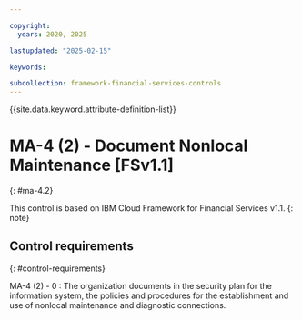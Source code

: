 ```yaml
---

copyright:
  years: 2020, 2025

lastupdated: "2025-02-15"

keywords:

subcollection: framework-financial-services-controls
---
```


{{site.data.keyword.attribute-definition-list}}

               
# MA-4 (2) - Document Nonlocal Maintenance [FSv1.1]
{: #ma-4.2}

This control is based on IBM Cloud Framework for Financial Services v1.1.
{: note}


## Control requirements
{: #control-requirements}

MA-4 (2) - 0
    : The organization documents in the security plan for the information system, the policies and procedures for the establishment and use of nonlocal maintenance and diagnostic connections.





